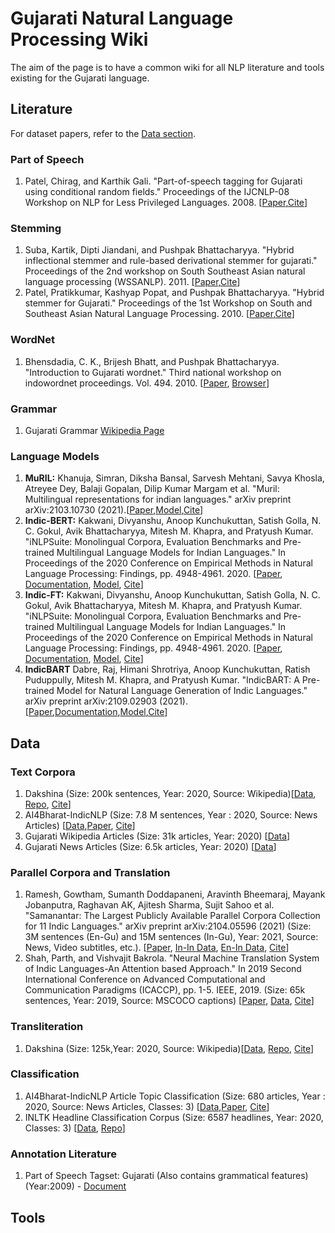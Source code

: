 # Gujarati Natural Language Processing Wiki
The aim of the page is to have a common wiki for all NLP literature and tools existing for the Gujarati language. 


## Literature
For dataset papers, refer to the [Data section](https://github.com/caffeine96/gujarati-nlp-wiki#classification).

### Part of Speech
1. Patel, Chirag, and Karthik Gali. "Part-of-speech tagging for Gujarati using conditional random fields." Proceedings of the IJCNLP-08 Workshop on NLP for Less Privileged Languages. 2008. [[Paper](https://www.aclweb.org/anthology/I08-3019.pdf),[Cite](https://www.aclweb.org/anthology/I08-3019.bib)]

### Stemming
1. Suba, Kartik, Dipti Jiandani, and Pushpak Bhattacharyya. "Hybrid inflectional stemmer and rule-based derivational stemmer for gujarati." Proceedings of the 2nd workshop on South Southeast Asian natural language processing (WSSANLP). 2011. [[Paper](https://www.aclweb.org/anthology/W11-3001.pdf),[Cite](https://www.aclweb.org/anthology/W11-3001.bib)]
2. Patel, Pratikkumar, Kashyap Popat, and Pushpak Bhattacharyya. "Hybrid stemmer for Gujarati." Proceedings of the 1st Workshop on South and Southeast Asian Natural Language Processing. 2010. [[Paper](https://www.aclweb.org/anthology/W10-3607.pdf),[Cite](https://www.aclweb.org/anthology/W10-3607.bib)]

### WordNet
1. Bhensdadia, C. K., Brijesh Bhatt, and Pushpak Bhattacharyya. "Introduction to Gujarati wordnet." Third national workshop on indowordnet proceedings. Vol. 494. 2010. [[Paper](http://www.cfilt.iitb.ac.in/wordnet/webhwn/IndoWordnetPapers/01_iwn_GujaratiWordNet.pdf), [Browser](http://www.cfilt.iitb.ac.in/gujarati/first?langno=1&queryword=boy)]

### Grammar
1. Gujarati Grammar [Wikipedia Page](https://en.wikipedia.org/wiki/Gujarati_grammar)

### Language Models
1. **MuRIL:** Khanuja, Simran, Diksha Bansal, Sarvesh Mehtani, Savya Khosla, Atreyee Dey, Balaji Gopalan, Dilip Kumar Margam et al. "Muril: Multilingual representations for indian languages." arXiv preprint arXiv:2103.10730 (2021).[[Paper](https://arxiv.org/pdf/2103.10730.pdf),[Model](https://tfhub.dev/google/MuRIL/1),[Cite](https://scholar.googleusercontent.com/scholar.bib?q=info:LgthzWYI-nQJ:scholar.google.com/&output=citation&scisdr=CgUaHO4AEMHnii4uVg8:AAGBfm0AAAAAYaUoTg9ZA5xP8PKc12Vj5RC4jbbwu9J_&scisig=AAGBfm0AAAAAYaUoTsx2TjQ_RLIzUx7MiFnfDdQ1E7_8&scisf=4&ct=citation&cd=-1&hl=en)]
2. **Indic-BERT:** Kakwani, Divyanshu, Anoop Kunchukuttan, Satish Golla, N. C. Gokul, Avik Bhattacharyya, Mitesh M. Khapra, and Pratyush Kumar. "iNLPSuite: Monolingual Corpora, Evaluation Benchmarks and Pre-trained Multilingual Language Models for Indian Languages." In Proceedings of the 2020 Conference on Empirical Methods in Natural Language Processing: Findings, pp. 4948-4961. 2020. [[Paper](https://indicnlp.ai4bharat.org/papers/arxiv2020_indicnlp_corpus.pdf), [Documentation](https://indicnlp.ai4bharat.org/indic-bert/), [Model](https://storage.googleapis.com/ai4bharat-public-indic-nlp-corpora/models/indic-bert-v1.tar.gz), [Cite](https://www.aclweb.org/anthology/2020.findings-emnlp.445.bib)]
3. **Indic-FT:** Kakwani, Divyanshu, Anoop Kunchukuttan, Satish Golla, N. C. Gokul, Avik Bhattacharyya, Mitesh M. Khapra, and Pratyush Kumar. "iNLPSuite: Monolingual Corpora, Evaluation Benchmarks and Pre-trained Multilingual Language Models for Indian Languages." In Proceedings of the 2020 Conference on Empirical Methods in Natural Language Processing: Findings, pp. 4948-4961. 2020. [[Paper](https://indicnlp.ai4bharat.org/papers/arxiv2020_indicnlp_corpus.pdf), [Documentation](https://indicnlp.ai4bharat.org/indicft/), [Model](https://storage.googleapis.com/ai4bharat-public-indic-nlp-corpora/embedding-v2/indicnlp.ft.gu.300.bin), [Cite](https://www.aclweb.org/anthology/2020.findings-emnlp.445.bib)]
4. **IndicBART** Dabre, Raj, Himani Shrotriya, Anoop Kunchukuttan, Ratish Puduppully, Mitesh M. Khapra, and Pratyush Kumar. "IndicBART: A Pre-trained Model for Natural Language Generation of Indic Languages." arXiv preprint arXiv:2109.02903 (2021).[[Paper](https://arxiv.org/pdf/2109.02903v1.pdf),[Documentation](https://indicnlp.ai4bharat.org/indic-bart/),[Model](https://github.com/AI4Bharat/indic-bart),[Cite](https://scholar.googleusercontent.com/scholar.bib?q=info:E-Xea8DK5hYJ:scholar.google.com/&output=citation&scisdr=CgUJWj4yEObq-skKg3c:AAGBfm0AAAAAYUAMm3cffOV1bUIuIesvWE8OSB4uO6P9&scisig=AAGBfm0AAAAAYUAMmxfP08GCAidzqjeoVNIKo_9zPqoK&scisf=4&ct=citation&cd=-1&hl=en)]


## Data 
### Text Corpora
1. Dakshina (Size: 200k sentences, Year: 2020, Source: Wikipedia)[[Data](https://github.com/google-research-datasets/dakshina), [Repo](https://github.com/google-research-datasets/dakshina), [Cite](https://www.aclweb.org/anthology/2020.lrec-1.294.bib)]  
2. AI4Bharat-IndicNLP (Size: 7.8 M sentences, Year : 2020, Source: News Articles) [[Data](https://storage.googleapis.com/ai4bharat-public-indic-nlp-corpora/data/monolingual/indicnlp_v1/sentence/gu.txt.gz),[Paper](https://arxiv.org/abs/2005.00085),
[Cite](https://github.com/AI4Bharat/indicnlp_corpus#citing)]
3. Gujarati Wikipedia Articles (Size: 31k articles, Year: 2020) [[Data](https://www.kaggle.com/disisbig/gujarati-wikipedia-articles)]
4. Gujarati News Articles (Size: 6.5k articles, Year: 2020) [[Data](https://www.kaggle.com/disisbig/gujarati-news-dataset)]

### Parallel Corpora and Translation
1. Ramesh, Gowtham, Sumanth Doddapaneni, Aravinth Bheemaraj, Mayank Jobanputra, Raghavan AK, Ajitesh Sharma, Sujit Sahoo et al. "Samanantar: The Largest Publicly Available Parallel Corpora Collection for 11 Indic Languages." arXiv preprint arXiv:2104.05596 (2021) (Size: 3M sentences (En-Gu) and 15M sentences (In-Gu), Year: 2021, Source: News, Video subtitles, etc.). [[Paper](https://arxiv.org/pdf/2104.05596), [In-In Data](https://akpublicdata.blob.core.windows.net/indicnlp/samanatar/v0.2/samanatar-en-indic-v0.2.zip), [En-In Data](https://akpublicdata.blob.core.windows.net/indicnlp/samanatar/v0.2/samanatar-indic-indic-v0.2.zip), [Cite](https://indicnlp.ai4bharat.org/papers/samanantar-existing-data.bib)]
2. Shah, Parth, and Vishvajit Bakrola. "Neural Machine Translation System of Indic Languages-An Attention based Approach." In 2019 Second International Conference on Advanced Computational and Communication Paradigms (ICACCP), pp. 1-5. IEEE, 2019. (Size: 65k sentences, Year: 2019, Source: MSCOCO captions) [[Paper](https://arxiv.org/pdf/2002.02758.pdf), [Data](https://github.com/shahparth123/eng_guj_parallel_corpus), [Cite](https://scholar.googleusercontent.com/scholar.bib?q=info:SgQFqUidfG8J:scholar.google.com/&output=citation&scisdr=CgWuXFoQEL-NymKDBxQ:AAGBfm0AAAAAYJiGHxSsklCZ_dYedXa_6r_FOX8zytIs&scisig=AAGBfm0AAAAAYJiGHz3nF5zGtHP2fRfhJgis6p-Gvb1b&scisf=4&ct=citation&cd=-1&hl=en)]

### Transliteration
1. Dakshina (Size: 125k,Year: 2020, Source: Wikipedia)[[Data](https://github.com/google-research-datasets/dakshina), [Repo](https://github.com/google-research-datasets/dakshina), [Cite](https://www.aclweb.org/anthology/2020.lrec-1.294.bib)]

### Classification 
1. AI4Bharat-IndicNLP Article Topic Classification  (Size: 680 articles, Year : 2020, Source: News Articles, Classes: 3) [[Data](https://storage.googleapis.com/ai4bharat-public-indic-nlp-corpora/evaluations/classification/indicnlp-news-articles.tgz),[Paper](https://arxiv.org/abs/2005.00085),
[Cite](https://storage.googleapis.com/ai4bharat-public-indic-nlp-corpora/data/monolingual/indicnlp_v1/sentence/gu.txt.gz)]
2. INLTK Headline Classification Corpus  (Size: 6587 headlines, Year: 2020, Classes: 3) [[Data](https://github.com/ai4bharat-indicnlp/indicnlp_corpus#publicly-available-classification-datasets), [Repo](https://github.com/goru001/nlp-for-gujarati)]

### Annotation Literature
1. Part of Speech Tagset: Gujarati (Also contains grammatical features)(Year:2009) - [Document](https://www.ldcil.org/Download/Tagset/LDCIL/5Gujrati.pdf)

## Tools
